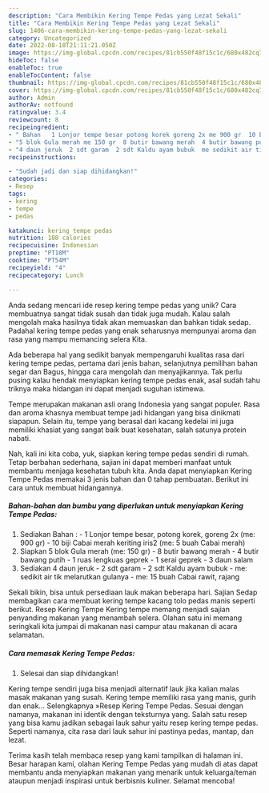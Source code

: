 ```yaml
---
description: "Cara Membikin Kering Tempe Pedas yang Lezat Sekali"
title: "Cara Membikin Kering Tempe Pedas yang Lezat Sekali"
slug: 1406-cara-membikin-kering-tempe-pedas-yang-lezat-sekali
category: Uncategorized
date: 2022-08-18T21:11:21.050Z
image: https://img-global.cpcdn.com/recipes/81cb550f48f15c1c/680x482cq70/kering-tempe-pedas-foto-resep-utama.jpg
hideToc: false
enableToc: true
enableTocContent: false
thumbnail: https://img-global.cpcdn.com/recipes/81cb550f48f15c1c/680x482cq70/kering-tempe-pedas-foto-resep-utama.jpg
cover: https://img-global.cpcdn.com/recipes/81cb550f48f15c1c/680x482cq70/kering-tempe-pedas-foto-resep-utama.jpg
author: Admin
authorAv: notfound
ratingvalue: 3.4
reviewcount: 8
recipeingredient:
- " Bahan   1 Lonjor tempe besar potong korek goreng 2x me 900 gr  10 biji Cabai merah keriting iris2 me 5 buah Cabai merah"
- "5 blok Gula merah me 150 gr  8 butir bawang merah  4 butir bawang putih  1 ruas lengkuas geprek  1 serai geprek  3 daun salam"
- "4 daun jeruk  2 sdt garam  2 sdt Kaldu ayam bubuk  me sedikit air tik melarutkan gulanya  me 15 buah Cabai rawit rajang"
recipeinstructions:

- "Sudah jadi dan siap dihidangkan!"
categories:
- Resep
tags:
- kering
- tempe
- pedas

katakunci: kering tempe pedas 
nutrition: 188 calories
recipecuisine: Indonesian
preptime: "PT18M"
cooktime: "PT54M"
recipeyield: "4"
recipecategory: Lunch

---
```





Anda sedang mencari ide resep kering tempe pedas yang unik? Cara membuatnya sangat tidak susah dan tidak juga mudah. Kalau salah mengolah maka hasilnya tidak akan memuaskan dan bahkan tidak sedap. Padahal kering tempe pedas yang enak seharusnya mempunyai aroma dan rasa yang mampu memancing selera Kita.





Ada beberapa hal yang sedikit banyak mempengaruhi kualitas rasa dari kering tempe pedas, pertama dari jenis bahan, selanjutnya pemilihan bahan segar dan Bagus, hingga cara mengolah dan menyajikannya. Tak perlu pusing kalau hendak menyiapkan kering tempe pedas enak,      asal sudah tahu triknya maka hidangan ini dapat menjadi suguhan istimewa.














Tempe merupakan makanan asli orang Indonesia yang sangat populer. Rasa dan aroma khasnya membuat tempe jadi hidangan yang bisa dinikmati siapapun. Selain itu, tempe yang berasal dari kacang kedelai ini juga memiliki khasiat yang sangat baik buat kesehatan, salah satunya protein nabati.






Nah, kali ini kita coba, yuk, siapkan kering tempe pedas sendiri di rumah. Tetap berbahan sederhana, sajian ini dapat memberi manfaat untuk membantu menjaga kesehatan tubuh kita. Anda dapat menyiapkan Kering Tempe Pedas memakai 3 jenis bahan dan 0 tahap pembuatan. Berikut ini cara untuk membuat hidangannya.

<!--inarticleads1-->

##### Bahan-bahan dan bumbu yang diperlukan untuk menyiapkan Kering Tempe Pedas:

1. Sediakan  Bahan : - 1 Lonjor tempe besar, potong korek, goreng 2x (me: 900 gr) - 10 biji Cabai merah keriting iris2 (me: 5 buah Cabai merah)
1. Siapkan 5 blok Gula merah (me: 150 gr) - 8 butir bawang merah - 4 butir bawang putih - 1 ruas lengkuas geprek - 1 serai geprek - 3 daun salam
1. Sediakan 4 daun jeruk - 2 sdt garam - 2 sdt Kaldu ayam bubuk - me: sedikit air tik melarutkan gulanya - me: 15 buah Cabai rawit, rajang


Sekali bikin, bisa untuk persediaan lauk makan beberapa hari. Sajian Sedap membagikan cara membuat kering tempe kacang tolo pedas manis seperti berikut. Resep Kering Tempe Kering tempe memang menjadi sajian penyanding makanan yang menambah selera. Olahan satu ini memang seringkali kita jumpai di makanan nasi campur atau makanan di acara selamatan. 

<!--inarticleads2-->

##### Cara memasak Kering Tempe Pedas:


1. Selesai dan siap dihidangkan!

Kering tempe sendiri juga bisa menjadi alternatif lauk jika kalian malas masak makanan yang susah. Kering tempe memiliki rasa yang manis, gurih dan enak… Selengkapnya »Resep Kering Tempe Pedas. Sesuai dengan namanya, makanan ini identik dengan teksturnya yang. Salah satu resep yang bisa kamu jadikan sebagai lauk sahur yaitu resep kering tempe pedas. Seperti namanya, cita rasa dari lauk sahur ini pastinya pedas, mantap, dan lezat. 

Terima kasih telah membaca resep yang kami tampilkan di halaman ini. Besar harapan kami, olahan Kering Tempe Pedas yang mudah di atas dapat membantu anda menyiapkan makanan yang menarik untuk keluarga/teman ataupun menjadi inspirasi untuk berbisnis kuliner. Selamat mencoba!
